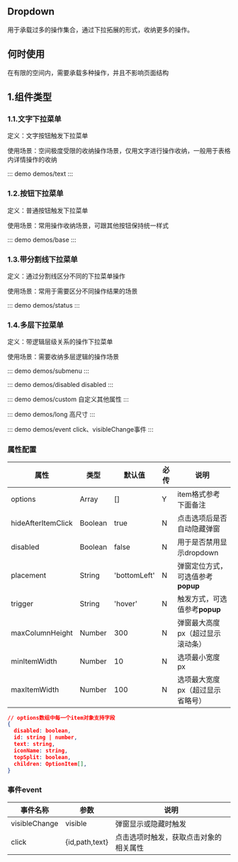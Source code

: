  ## Dropdown 
 
用于承载过多的操作集合，通过下拉拓展的形式，收纳更多的操作。

## 何时使用
在有限的空间内，需要承载多种操作，并且不影响页面结构

## 1.组件类型
### 1.1.文字下拉菜单
定义：文字按钮触发下拉菜单

使用场景：空间极度受限的收纳操作场景，仅用文字进行操作收纳，一般用于表格内详情操作的收纳

::: demo demos/text
:::


### 1.2.按钮下拉菜单
定义：普通按钮触发下拉菜单

使用场景：常用操作收纳场景，可跟其他按钮保持统一样式

::: demo demos/base
:::

### 1.3.带分割线下拉菜单
定义：通过分割线区分不同的下拉菜单操作

使用场景：常用于需要区分不同操作结果的场景

::: demo demos/status
:::

### 1.4.多层下拉菜单
定义：带逻辑层级关系的操作下拉菜单

使用场景：需要收纳多层逻辑的操作场景

::: demo demos/submenu
:::

::: demo demos/disabled disabled
:::

::: demo demos/custom 自定义其他属性
:::

::: demo demos/long 高尺寸
:::

::: demo demos/event click、visibleChange事件
:::

### 属性配置

| 属性 | 类型 | 默认值 | 必传 | 说明 |
|-----|-----|-----|-----|-----|
|options|Array|[]|Y|item格式参考下面备注|
|hideAfterItemClick|Boolean|true|N|点击选项后是否自动隐藏弹窗|
|disabled|Boolean|false|N|用于是否禁用显示dropdown|
|placement|String|'bottomLeft'|N|弹窗定位方式，可选值参考**popup**|
|trigger|String|'hover'|N|触发方式，可选值参考**popup**|
|maxColumnHeight|Number|300|N|弹窗最大高度px（超过显示滚动条）|
|minItemWidth|Number|10|N|选项最小宽度px|
|maxItemWidth|Number|100|N|选项最大宽度px（超过显示省略号）|

```json
// options数组中每一个item对象支持字段
{
  disabled: boolean,
  id: string | number,
  text: string,
  iconName: string,
  topSplit: boolean,
  children: OptionItem[],
}
```

### 事件event

| 事件名称 | 参数 | 说明 |
|-----|-----|-----|
|visibleChange|visible|弹窗显示或隐藏时触发|
|click|{id,path,text}|点击选项时触发，获取点击对象的相关属性|
